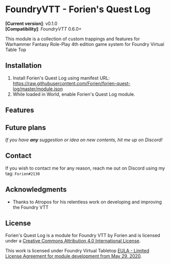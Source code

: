# FoundryVTT - Forien's Quest Log
**[Current version]**: v0.1.0  
**[Compatibility]**: *FoundryVTT* 0.6.0+

This module is a collection of custom trappings and features for Warhammer Fantasy Role-Play 4th edition game system for Foundry Virtual Table Top


## Installation

1. Install Forien's Quest Log using manifest URL: https://raw.githubusercontent.com/Forien/forien-quest-log/master/module.json
2. While loaded in World, enable Forien's Quest Log module.


## Features


## Future plans

*If you have **any** suggestion or idea on new contents, hit me up on Discord!*


## Contact

If you wish to contact me for any reason, reach me out on Discord using my tag: `Forien#2130`


## Acknowledgments

* Thanks to Atropos for his relentless work on developing and improving the Foundry VTT

## License

Forien's Quest Log is a module for Foundry VTT by Forien and is licensed under a [Creative Commons Attribution 4.0 International License](http://creativecommons.org/licenses/by/4.0/).

This work is licensed under Foundry Virtual Tabletop [EULA - Limited License Agreement for module development from May 29, 2020](https://foundryvtt.com/article/license/).
